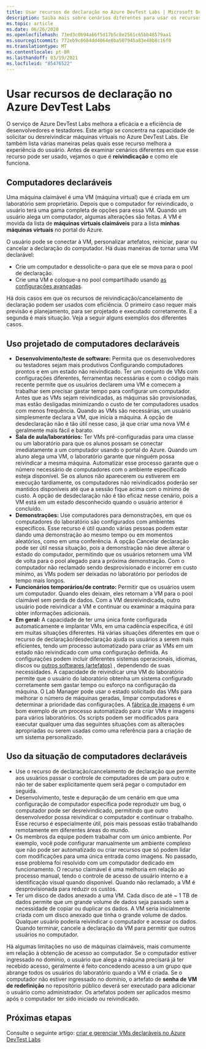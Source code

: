 ```yaml
---
title: Usar recursos de declaração no Azure DevTest Labs | Microsoft Docs
description: Saiba mais sobre cenários diferentes para usar os recursos de declaração/desdeclaração de Azure DevTest Labs
ms.topic: article
ms.date: 06/26/2020
ms.openlocfilehash: 73ed3c0b94a66f5d17b5c8e2561c65bb48579aa1
ms.sourcegitcommit: 772eb9c6684dd4864e0ba507945a83e48b8c16f0
ms.translationtype: MT
ms.contentlocale: pt-BR
ms.lasthandoff: 03/19/2021
ms.locfileid: "85476522"
---
```

# <a name="use-claim-capabilities-in-azure-devtest-labs"></a>Usar recursos de declaração no Azure DevTest Labs
O serviço de Azure DevTest Labs melhora a eficácia e a eficiência de desenvolvedores e testadores. Este artigo se concentra na capacidade de solicitar ou desreivindicar máquinas virtuais no Azure DevTest Labs. Ele também lista várias maneiras pelas quais esse recurso melhora a experiência do usuário. Antes de examinar cenários diferentes em que esse recurso pode ser usado, vejamos o que é **reivindicação** e como ele funciona.

## <a name="claimable-machines"></a>Computadores declaráveis
Uma máquina claimável é uma VM (máquina virtual) que é criada em um laboratório sem proprietário. Depois que o computador for reivindicado, o usuário terá uma gama completa de opções para essa VM. Quando um usuário alega um computador, algumas alterações são feitas. A VM é movida da lista de **máquinas virtuais claimáveis** para a lista **minhas máquinas virtuais** no portal do Azure. 

O usuário pode se conectar à VM, personalizar artefatos, reiniciar, parar ou cancelar a declaração do computador. Há duas maneiras de tornar uma VM declarável:

- Crie um computador e dessolicite-o para que ele se mova para o pool de declaração. 
- Crie uma VM e coloque-a no pool compartilhado usando [as configurações avançadas](https://azure.microsoft.com/updates/azure-devtest-labs-claim-lab-vms-from-a-shared-pool/).

Há dois casos em que os recursos de reivindicação/cancelamento de declaração podem ser usados com eficiência. O primeiro caso requer mais previsão e planejamento, para ser projetado e executado corretamente. E a segunda é mais situação. Veja a seguir alguns exemplos dos diferentes casos.

## <a name="designed-use-of-claimable-machines"></a>Uso projetado de computadores declaráveis

- **Desenvolvimento/teste de software:** Permita que os desenvolvedores ou testadores sejam mais produtivos Configurando computadores prontos e em um estado não reivindicado. Ter um conjunto de VMs com configurações diferentes, ferramentas necessárias e com o código mais recente permite que os usuários declarem uma VM e comecem a trabalhar sem precisar gastar tempo para configurar um computador. Antes que as VMs sejam reivindicadas, as máquinas são provisionadas, mas estão desligadas minimizando o custo de ter computadores usados com menos frequência. Quando as VMs são necessárias, um usuário simplesmente declara a VM, que inicia a máquina. A opção de desdeclaração não é tão útil nesse caso, já que criar uma nova VM é geralmente mais fácil e barato.
- **Sala de aula/laboratórios:** Ter VMs pré-configuradas para uma classe ou um laboratório para que os alunos possam se conectar imediatamente a um computador usando o portal do Azure.  Quando um aluno alega uma VM, o laboratório garante que ninguém possa reivindicar a mesma máquina. Automatizar esse processo garante que o número necessário de computadores com o ambiente especificado esteja disponível. Se os alunos não aparecerem ou estiverem em execução tardiamente, os computadores não reivindicados poderão ser mantidos disponíveis até que a sessão fique acima com o mínimo de custo. A opção de desdeclaração não é tão eficaz nesse cenário, pois a VM está em um estado desconhecido quando o usuário anterior é concluído.
- **Demonstrações:** Use computadores para demonstrações, em que os computadores do laboratório são configurados com ambientes específicos. Esse recurso é útil quando várias pessoas podem estar dando uma demonstração ao mesmo tempo ou em momentos aleatórios, como em uma conferência. A opção Cancelar declaração pode ser útil nessa situação, pois a demonstração não deve alterar o estado do computador, permitindo que os usuários retornem uma VM de volta para o pool alegado para a próxima demonstração. Com o computador não reclamado sendo desprovisionado e incorrer em custo mínimo, as VMs podem ser deixadas no laboratório por períodos de tempo mais longos.
- **Funcionários temporários/de contrato:** Permitir que os usuários usem um computador. Quando eles deixam, eles retornam a VM para o pool claimável sem perda de dados. Com a VM desreivindicada, outro usuário pode reivindicar a VM e continuar ou examinar a máquina para obter informações adicionais.
- **Em geral:** A capacidade de ter uma única fonte configurada automaticamente e implantar VMs, em uma cadência específica, é útil em muitas situações diferentes. Há várias situações diferentes em que o recurso de declaração/desdeclaração ajuda os usuários a serem mais eficientes, tendo um processo automatizado para criar as VMs em um estado não reivindicado com uma configuração definida. As configurações podem incluir diferentes sistemas operacionais, idiomas, discos ou [outros softwares (artefatos)](devtest-lab-artifact-author.md) , dependendo de suas necessidades. A capacidade de reivindicar uma VM do laboratório permite que o usuário do laboratório obtenha um sistema configurado corretamente sem gastar tempo ou esforço na configuração da máquina. O Lab Manager pode usar o estado solicitado das VMs para melhorar o número de máquinas geradas, limpar computadores e determinar a prioridade das configurações. A [fábrica de imagens](image-factory-create.md) é um bom exemplo de um processo automatizado para criar VMs e imagens para vários laboratórios. Os scripts podem ser modificados para executar qualquer uma das seguintes situações com as alterações apropriadas ou serem usadas como uma referência para a criação de um sistema personalizado.

## <a name="situational-use-of-claimable-machines"></a>Uso da situação de computadores declaráveis

- Use o recurso de declaração/cancelamento de declaração que permite aos usuários passar o controle de computadores de um para outro e não ter de saber explicitamente quem será pegar o computador em seguida.
- Desenvolvimento, teste e depuração de um cenário em que uma configuração de computador específica pode reproduzir um bug, o computador pode ser desreivindicado, permitindo que outro desenvolvedor possa reivindicar o computador e continuar o trabalho. Esse recurso é especialmente útil, pois mais pessoas estão trabalhando remotamente em diferentes áreas do mundo. 
- Os membros da equipe podem trabalhar com um único ambiente. Por exemplo, você pode configurar manualmente um ambiente complexo que não pode ser automatizado ou criar recursos que só podem lidar com modificações para uma única entrada como imagens. No passado, esse problema foi resolvido com um computador dedicado em funcionamento. O recurso claimável é uma melhoria em relação ao processo manual, tendo o controle de acesso de usuário interno e a identificação visual quando disponível. Quando não reclamado, a VM é desprovisionada para reduzir os custos.
- Ter um disco de dados anexado a uma VM. Cada disco de até ~ 1 TB de dados permite que um grande volume de dados seja passado sem a necessidade de copiar ou duplicar os dados. A VM seria inicialmente criada com um disco anexado que tinha o grande volume de dados.  Qualquer usuário poderia reivindicar o computador e acessar os dados. Quando terminar, cancele a declaração da VM para permitir que outros usuários no computador.

Há algumas limitações no uso de máquinas claimáveis, mais comumente em relação à obtenção de acesso ao computador. Se o computador estiver ingressado no domínio, o usuário que alega a máquina precisará já ter recebido acesso, geralmente é feito concedendo acesso a um grupo que abrange todos os usuários do laboratório quando a VM é criada. Se o computador não estiver ingressado no domínio, o artefato de **senha de VM de redefinição** no repositório público deverá ser executado para adicionar o usuário como administrador.  Os artefatos podem ser aplicados mesmo após o computador ter sido iniciado ou reivindicado.

## <a name="next-steps"></a>Próximas etapas
Consulte o seguinte artigo: [criar e gerenciar VMs declaráveis no Azure DevTest Labs](devtest-lab-add-claimable-vm.md)

